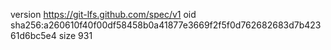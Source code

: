 version https://git-lfs.github.com/spec/v1
oid sha256:a260610f40f00df58458b0a41877e3669f2f5f0d762682683d7b42361d6bc5e4
size 931
